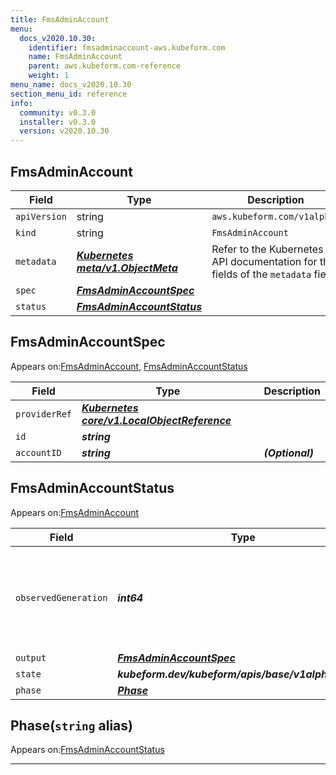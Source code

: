 ```yaml
---
title: FmsAdminAccount
menu:
  docs_v2020.10.30:
    identifier: fmsadminaccount-aws.kubeform.com
    name: FmsAdminAccount
    parent: aws.kubeform.com-reference
    weight: 1
menu_name: docs_v2020.10.30
section_menu_id: reference
info:
  community: v0.3.0
  installer: v0.3.0
  version: v2020.10.30
---
```


## FmsAdminAccount
| Field | Type | Description |
| ------ | ----- | ----------- |
| `apiVersion` | string | `aws.kubeform.com/v1alpha1` |
|    `kind` | string | `FmsAdminAccount` |
| `metadata` | ***[Kubernetes meta/v1.ObjectMeta](https://v1-18.docs.kubernetes.io/docs/reference/generated/kubernetes-api/v1.18/#objectmeta-v1-meta)***|Refer to the Kubernetes API documentation for the fields of the `metadata` field.|
| `spec` | ***[FmsAdminAccountSpec](#fmsadminaccountspec)***||
| `status` | ***[FmsAdminAccountStatus](#fmsadminaccountstatus)***||
## FmsAdminAccountSpec

Appears on:[FmsAdminAccount](#fmsadminaccount), [FmsAdminAccountStatus](#fmsadminaccountstatus)

| Field | Type | Description |
| ------ | ----- | ----------- |
| `providerRef` | ***[Kubernetes core/v1.LocalObjectReference](https://v1-18.docs.kubernetes.io/docs/reference/generated/kubernetes-api/v1.18/#localobjectreference-v1-core)***||
| `id` | ***string***||
| `accountID` | ***string***| ***(Optional)*** |
## FmsAdminAccountStatus

Appears on:[FmsAdminAccount](#fmsadminaccount)

| Field | Type | Description |
| ------ | ----- | ----------- |
| `observedGeneration` | ***int64***| ***(Optional)*** Resource generation, which is updated on mutation by the API Server.|
| `output` | ***[FmsAdminAccountSpec](#fmsadminaccountspec)***| ***(Optional)*** |
| `state` | ***kubeform.dev/kubeform/apis/base/v1alpha1.State***| ***(Optional)*** |
| `phase` | ***[Phase](#phase)***| ***(Optional)*** |
## Phase(`string` alias)

Appears on:[FmsAdminAccountStatus](#fmsadminaccountstatus)

---
